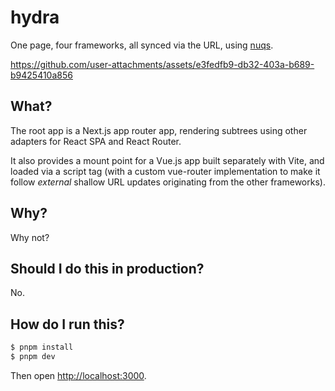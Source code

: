 # hydra

One page, four frameworks, all synced via the URL, using [nuqs](https://nuqs.47ng.com).

https://github.com/user-attachments/assets/e3fedfb9-db32-403a-b689-b9425410a856

## What?

The root app is a Next.js app router app, rendering subtrees using other
adapters for React SPA and React Router.

It also provides a mount point for a Vue.js app built separately with Vite,
and loaded via a script tag (with a custom vue-router implementation to make it
follow _external_ shallow URL updates originating from the other frameworks).

## Why?

Why not?

## Should I do this in production?

No.

## How do I run this?

```bash
$ pnpm install
$ pnpm dev
```

Then open [http://localhost:3000](http://localhost:3000).
